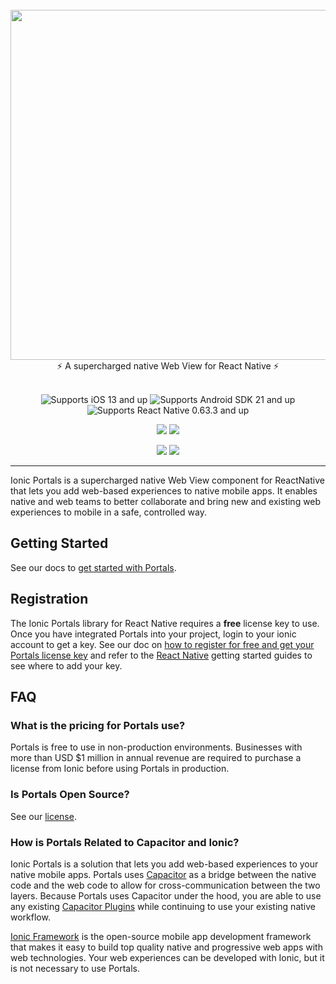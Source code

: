 <br />
<div align="center">
  <img src="https://user-images.githubusercontent.com/5769389/134952353-7d7b4145-3a80-4946-9b08-17b3a22c03a1.png" width="560" />
</div>
<div align="center">
  ⚡️ A supercharged native Web View for React Native ⚡️
</div>
<br />
<p align="center">
  <img src="https://img.shields.io/badge/platform-iOS%2013%2B-lightgrey?style=flat-square" alt="Supports iOS 13 and up" />
  <img src="https://img.shields.io/badge/platform-Android%20SDK%2021%2B-green?style=flat-square" alt="Supports Android SDK 21 and up" />
  <img src="https://img.shields.io/badge/platform-React%20Native%200.63.3%2B-blue?style=flat-square" alt="Supports React Native 0.63.3 and up" />
</p>
<p align="center">
  <a href="https://github.com/ionic-team/ionic-portals/actions?query=workflow%3ACI"><img src="https://img.shields.io/github/workflow/status/ionic-team/react-native-ionic-portals/Verify?style=flat-square" /></a>
  <a href="https://www.npmjs.com/package/@ionic/portals-react-native"><img src="https://img.shields.io/npm/l/@ionic/portals-react-native?style=flat-square" /></a>
</p>
<p align="center">
  <a href="https://ionic.io/docs/portals"><img src="https://img.shields.io/static/v1?label=docs&message=ionic.io/portals&color=blue&style=flat-square" /></a>
  <a href="https://twitter.com/ionicframework"><img src="https://img.shields.io/twitter/follow/ionicframework" /></a>
</p>

---

Ionic Portals is a supercharged native Web View component for ReactNative that lets you add web-based experiences to native mobile apps. It enables native and web teams to better collaborate and bring new and existing web experiences to mobile in a safe, controlled way.

## Getting Started

See our docs to [get started with Portals](https://ionic.io/docs/portals/getting-started/guide).

## Registration

The Ionic Portals library for React Native requires a **free** license key to use. Once you have integrated Portals into your project, login to your ionic account to get a key. See our doc on [how to register for free and get your Portals license key](https://ionic.io/docs/portals/how-to/get-a-product-key) and refer to the [React Native](https://ionic.io/docs/portals/getting-started/react-native) getting started guides to see where to add your key.

## FAQ

### What is the pricing for Portals use?

Portals is free to use in non-production environments. Businesses with more than USD $1 million in annual revenue are required to purchase a license from Ionic before using Portals in production.

### Is Portals Open Source?

See our [license](https://github.com/ionic-team/ionic-portals/blob/main/LICENSE.md).

### How is Portals Related to Capacitor and Ionic?

Ionic Portals is a solution that lets you add web-based experiences to your native mobile apps. Portals uses [Capacitor](https://capacitorjs.com) as a bridge between the native code and the web code to allow for cross-communication between the two layers. Because Portals uses Capacitor under the hood, you are able to use any existing [Capacitor Plugins](https://capacitorjs.com/docs/plugins) while continuing to use your existing native workflow.

[Ionic Framework](https://ionicframework.com/) is the open-source mobile app development framework that makes it easy to build top quality native and progressive web apps with web technologies. Your web experiences can be developed with Ionic, but it is not necessary to use Portals.
